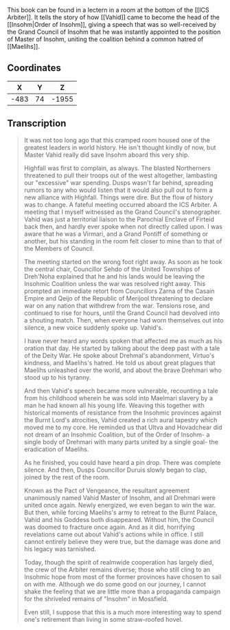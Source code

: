  

This book can be found in a lectern in a room at the bottom of the [[ICS Arbiter]]. It tells the story of how [[Vahid]] came to become the head of the [[Insohm|Order of Insohm]], giving a speech that was so well-received by the Grand Council of Insohm that he was instantly appointed to the position of Master of Insohm, uniting the coalition behind a common hatred of [[Maelihs]].

## Coordinates
| **X** | **Y** | **Z** |
| :---: | :---: | :---: |
| -483  |  74   | -1955 |

## Transcription
> It was not too long ago that this cramped room housed one of the greatest leaders in world history. He isn't thought kindly of now, but Master Vahid really did save Insohm aboard this very ship.
>
> Highfall was first to complain, as always. The blasted Northerners threatened to pull their troops out of the west altogether, lambasting our "excessive" war spending. Dusps wasn't far behind, spreading rumors to any who would listen that it would also pull out to form a new alliance with Highfall. Things were dire. But the flow of history was to change. A fateful meeting occurred aboard the ICS Arbiter. A meeting that I myself witnessed as the Grand Council's stenographer. Vahid was just a territorial liaison to the Parochial Enclave of Firteid back then, and hardly ever spoke when not directly called upon. I was aware that he was a Virmari, and a Grand Pontiff of something or another, but his standing in the room felt closer to mine than to that of the Members of Council.
>
> The meeting started on the wrong foot right away. As soon as he took the central chair, Councillor Sehdo of the United Townships of Dreh'Noha explained that he and his lands would be leaving the Insohmic Coalition unless the war was resolved right away. This prompted an immediate retort from Councillors Zarna of the Casain Empire and Qeijo of the Republic of Merijool threatening to declare war on any nation that withdrew from the war. Tensions rose, and continued to rise for hours, until the Grand Council had devolved into a shouting match. Then, when everyone had worn themselves out into silence, a new voice suddenly spoke up. Vahid's.
>
> I have never heard any words spoken that affected me as much as his oration that day. He started by talking about the deep past with a tale of the Deity War. He spoke about Drehmal's abandonment, Virtuo's kindness, and Maelihs's hatred. He told us about great plagues that Maelihs unleashed over the world, and about the brave Drehmari who stood up to his tyranny.
>
> And then Vahid's speech became more vulnerable, recounting a tale from his childhood wherein he was sold into Maelmari slavery by a man he had known all his young life. Weaving this together with historical moments of resistance from the Insohmic provinces against the Burnt Lord's atrocities, Vahid created a rich aural tapestry which moved me to my core. He reminded us that Ultva and Hovadchear did not dream of an Insohmic Coalition, but of the Order of Insohm- a single body of Drehmari with many parts united by a single goal- the eradication of Maelihs.
>
> As he finished, you could have heard a pin drop. There was complete silence. And then, Dusps Councillor Duruis slowly began to clap, joined by the rest of the room.
>
> Known as the Pact of Vengeance, the resultant agreement unanimously named Vahid Master of Insohm, and all Drehmari were united once again. Newly energized, we even began to win the war. But then, while forcing Maelihs's army to retreat to the Burnt Palace, Vahid and his Goddess both disappeared. Without him, the Council was doomed to fracture once again. And as it did, horrifying revelations came out about Vahid's actions while in office. I still cannot entirely believe they were true, but the damage was done and his legacy was tarnished.
>
> Today, though the spirit of realmwide cooperation has largely died, the crew of the Arbiter remains diverse; those who still cling to an Insohmic hope from most of the former provinces have chosen to sail on with me. Although we do some good on our journey, I cannot shake the feeling that we are little more than a propaganda campaign for the shriveled remains of "Insohm" in Mossfield.
>
> Even still, I suppose that this is a much more interesting way to spend one's retirement than living in some straw-roofed hovel.


